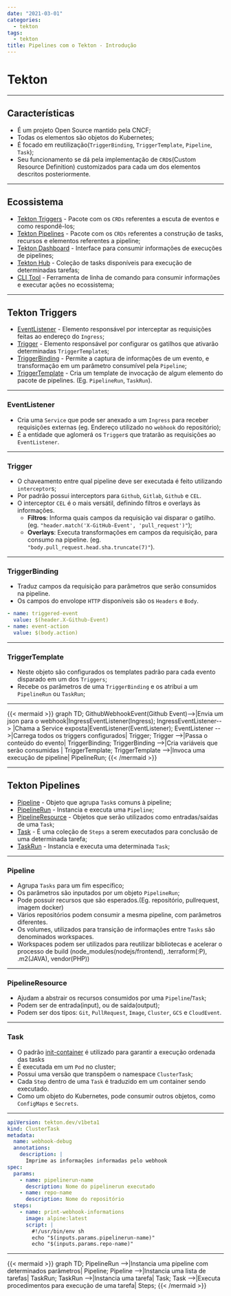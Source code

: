 ```yaml
---
date: "2021-03-01"
categories:
  - tekton
tags:
  - tekton
title: Pipelines com o Tekton - Introdução
---
```


# Tekton

---

## Características

- É um projeto Open Source mantido pela CNCF;
- Todas os elementos são objetos do Kubernetes;
- É focado em reutilização(`TriggerBinding`, `TriggerTemplate`, `Pipeline`, `Task`);
- Seu funcionamento se dá pela implementação de `CRD`s(Custom Resource Definition) customizados para cada um dos elementos descritos posteriormente.

---

## Ecossistema

- [Tekton Triggers](https://tekton.dev/docs/triggers/) - Pacote com os `CRDs` referentes a escuta de eventos e como respondê-los;
- [Tekton Pipelines](https://tekton.dev/docs/pipelines/) - Pacote com os `CRDs` referentes a construção de tasks, recursos e elementos referentes a pipeline;
- [Tekton Dashboard](https://tekton.dev/docs/dashboard/) - Interface para consumir informações de execuções de pipelines;
- [Tekton Hub](https://hub-preview.tekton.dev/) - Coleção de tasks disponíveis para execução de determinadas tarefas;
- [CLI Tool](https://tekton.dev/docs/cli/) - Ferramenta de linha de comando para consumir informações e executar ações no ecossistema;

---

## Tekton Triggers

- [EventListener](https://tekton.dev/docs/triggers/eventlisteners/) - Elemento responsável por interceptar as requisições feitas ao endereço do `Ingress`;
- [Trigger](https://tekton.dev/docs/triggers/triggers/) - Elemento responsável por configurar os gatilhos que ativarão determinadas `TriggerTemplate`s;
- [TriggerBinding](https://tekton.dev/docs/triggers/triggerbindings/) - Permite a captura de informações de um evento, e transformação em um parâmetro consumível pela `Pipeline`;
- [TriggerTemplate](https://tekton.dev/docs/triggers/triggertemplates/) - Cria um template de invocação de algum elemento do pacote de pipelines. (Eg. `PipelineRun`, `TaskRun`).

---

### EventListener

- Cria uma `Service` que pode ser anexado a um `Ingress` para receber requisições externas (eg. Endereço utilizado no `webhook` do repositório);
- É a entidade que aglomerá os `Trigger`s que tratarão as requisições ao `EventListener`.

---

### Trigger

- O chaveamento entre qual pipeline deve ser executada é feito utilizando `interceptor`s;
- Por padrão possui interceptors para `Github`, `Gitlab`, `Github` e `CEL`.
- O interceptor `CEL` é o mais versátil, definindo filtros e overlays às informações.
  - **Filtros**: Informa quais campos da requisição vai disparar o gatilho. (eg. `"header.match('X-GitHub-Event', 'pull_request')"`);
  - **Overlays**: Executa transformações em campos da requisição, para consumo na pipeline. (eg. `"body.pull_request.head.sha.truncate(7)"`).

---

### TriggerBinding

- Traduz campos da requisição para parâmetros que serão consumidos na pipeline.
- Os campos do envolope `HTTP` disponíveis são os `Headers` e `Body`.

```yaml
- name: triggered-event
  value: $(header.X-Github-Event)
- name: event-action
  value: $(body.action)
```

---

### TriggerTemplate

- Neste objeto são configurados os templates padrão para cada evento disparado em um dos `Triggers`;
- Recebe os parâmetros de uma `TriggerBinding` e os atribui a um `PipelineRun` ou `TaskRun`;

---

{{< mermaid >}}
graph TD;
    GithubWebhookEvent(Github Event)-->|Envia um json para o webhook|IngressEventListener(Ingress);
    IngressEventListener-->
|Chama a Service exposta|EventListener(EventListener);
    EventListener -->|Carrega todos os triggers configurados| Trigger;
    Trigger -->|Passa o conteúdo do evento| TriggerBinding;
    TriggerBinding -->|Cria variáveis que serão consumidas | TriggerTemplate;
    TriggerTemplate -->|Invoca uma execução de pipeline| PipelineRun;
{{< /mermaid >}}

---

## Tekton Pipelines

- [Pipeline](https://tekton.dev/docs/pipelines/pipelines/) - Objeto que agrupa `Task`s comuns à pipeline;
- [PipelineRun](https://tekton.dev/docs/pipelines/pipelineruns/) - Instancia e executa uma `Pipeline`;
- [PipelineResource](https://tekton.dev/docs/pipelines/resources/) - Objetos que serão utilizados como entradas/saídas de uma `Task`;
- [Task](https://tekton.dev/docs/pipelines/tasks/) - É uma coleção de `Steps` a serem executados para conclusão de uma determinada tarefa;
- [TaskRun](https://tekton.dev/docs/pipelines/taskruns/) - Instancia e executa uma determinada `Task`;

---

### Pipeline

- Agrupa `Tasks` para um fim específico;
- Os parâmetros são inputados por um objeto `PipelineRun`;
- Pode possuir recursos que são esperados.(Eg. repositório, pullrequest, imagem docker)
- Vários repositórios podem consumir a mesma pipeline, com parâmetros diferentes.
- Os volumes, utilizados para transição de informações entre `Tasks` são denominados workspaces.
- Workspaces podem ser utilizados para reutilizar bibliotecas e acelerar o processo de build (node_modules(nodejs/frontend), .terraform(:P), .m2(JAVA), vendor(PHP))

---

### PipelineResource

- Ajudam a abstrair os recursos consumidos por uma `Pipeline`/`Task`;
- Podem ser de entrada(input), ou de saída(output);
- Podem ser dos tipos: `Git`, `PullRequest`, `Image`, `Cluster`, `GCS` e `CloudEvent`.

---

### Task

- O padrão [init-container](https://www.magalix.com/blog/kubernetes-patterns-the-init-container-pattern) é utilizado para garantir a execução ordenada das tasks
- É executada em um `Pod` no cluster;
- Possui uma versão que transpõem o namespace `ClusterTask`;
- Cada `Step` dentro de uma `Task` é traduzido em um container sendo executado.
- Como um objeto do Kubernetes, pode consumir outros objetos, como `ConfigMaps` e `Secrets`.

---

```yaml
apiVersion: tekton.dev/v1beta1
kind: ClusterTask
metadata:
  name: webhook-debug
  annotations:
    description: |
      Imprime as informações informadas pelo webhook
spec:
  params:
    - name: pipelinerun-name
      description: Nome do pipelinerun executado
    - name: repo-name
      description: Nome do repositório
  steps:
    - name: print-webhook-informations
      image: alpine:latest
      script: |
        #!/usr/bin/env sh
        echo "$(inputs.params.pipelinerun-name)"
        echo "$(inputs.params.repo-name)"
```

---

{{< mermaid >}}
graph TD;
    PipelineRun -->|Instancia uma pipeline com determinados parâmetros| Pipeline;
    Pipeline -->|Instancia uma lista de tarefas| TaskRun;
    TaskRun -->|Instancia uma tarefa| Task;
    Task -->|Executa procedimentos para execução de uma tarefa| Steps;
{{< /mermaid >}}
